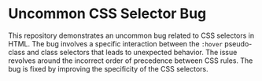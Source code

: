 # Uncommon CSS Selector Bug

This repository demonstrates an uncommon bug related to CSS selectors in HTML. The bug involves a specific interaction between the `:hover` pseudo-class and class selectors that leads to unexpected behavior.  The issue revolves around the incorrect order of precedence between CSS rules.  The bug is fixed by improving the specificity of the CSS selectors.
